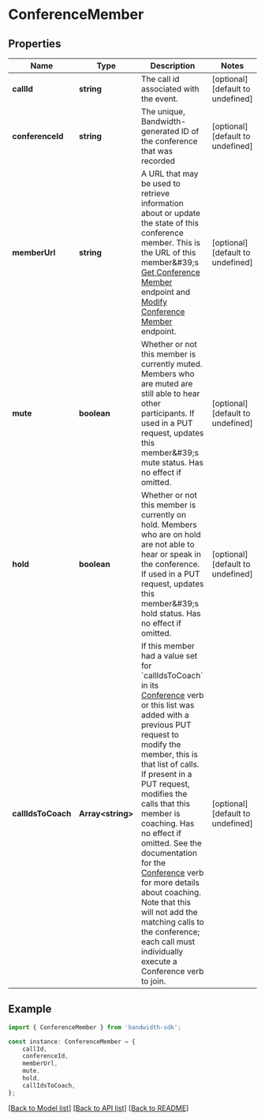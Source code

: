 # ConferenceMember


## Properties

Name | Type | Description | Notes
------------ | ------------- | ------------- | -------------
**callId** | **string** | The call id associated with the event. | [optional] [default to undefined]
**conferenceId** | **string** | The unique, Bandwidth-generated ID of the conference that was recorded | [optional] [default to undefined]
**memberUrl** | **string** | A URL that may be used to retrieve information about or update the state of this conference member. This is the URL of this member\&#39;s [Get Conference Member](/apis/voice-apis/voice/#tag/Conferences/operation/getConferenceMember) endpoint and [Modify Conference Member](/apis/voice-apis/voice/#tag/Conferences/operation/updateConferenceMember) endpoint. | [optional] [default to undefined]
**mute** | **boolean** | Whether or not this member is currently muted. Members who are muted are still able to hear other participants.  If used in a PUT request, updates this member\&#39;s mute status. Has no effect if omitted. | [optional] [default to undefined]
**hold** | **boolean** | Whether or not this member is currently on hold. Members who are on hold are not able to hear or speak in the conference.  If used in a PUT request, updates this member\&#39;s hold status. Has no effect if omitted. | [optional] [default to undefined]
**callIdsToCoach** | **Array&lt;string&gt;** | If this member had a value set for &#x60;callIdsToCoach&#x60; in its [Conference](/docs/voice/bxml/conference) verb or this list was added with a previous PUT request to modify the member, this is that list of calls.  If present in a PUT request, modifies the calls that this member is coaching. Has no effect if omitted. See the documentation for the [Conference](/docs/voice/bxml/conference) verb for more details about coaching. Note that this will not add the matching calls to the conference; each call must individually execute a Conference verb to join. | [optional] [default to undefined]

## Example

```typescript
import { ConferenceMember } from 'bandwidth-sdk';

const instance: ConferenceMember = {
    callId,
    conferenceId,
    memberUrl,
    mute,
    hold,
    callIdsToCoach,
};
```

[[Back to Model list]](../README.md#documentation-for-models) [[Back to API list]](../README.md#documentation-for-api-endpoints) [[Back to README]](../README.md)
